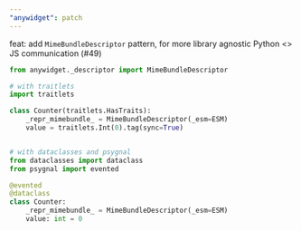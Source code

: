```yaml
---
"anywidget": patch
---
```


feat: add `MimeBundleDescriptor` pattern, for more library agnostic Python <> JS communication (#49)

```python
from anywidget._descriptor import MimeBundleDescriptor

# with traitlets
import traitlets

class Counter(traitlets.HasTraits):
    _repr_mimebundle_ = MimeBundleDescriptor(_esm=ESM)
    value = traitlets.Int(0).tag(sync=True)


# with dataclasses and psygnal
from dataclasses import dataclass
from psygnal import evented

@evented
@dataclass
class Counter:
    _repr_mimebundle_ = MimeBundleDescriptor(_esm=ESM)
    value: int = 0
```
